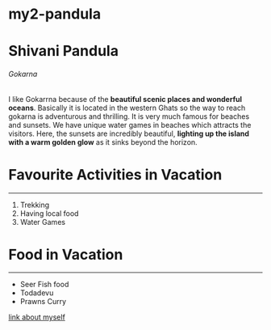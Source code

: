 # my2-pandula
# Shivani Pandula 
###### Gokarna
 I like Gokarrna because of the **beautiful scenic places and wonderful oceans**. Basically it is located in the western Ghats so the way to reach gokarna is adventurous and thrilling. It is very much famous for beaches and sunsets. We have unique water games in beaches which attracts the visitors. Here, the sunsets are incredibly beautiful, **lighting up the island with a warm golden glow** as it sinks beyond the horizon. 
 
# Favourite Activities in Vacation

---


1. Trekking
2. Having local food
3. Water Games
# Food in Vacation

---

- Seer Fish food
- Todadevu
- Prawns Curry

[link about myself](MyStats.md)